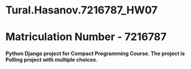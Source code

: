 # Tural.Hasanov.7216787_HW07

# Matriculation Number - 7216787

#### Python Django project for Compact Programming Course. The project is Polling project with multiple choices. 
